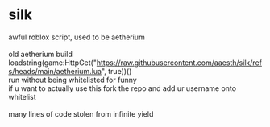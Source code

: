 # silk
awful roblox script, used to be aetherium
<br>
<br>
old aetherium build
<br>
loadstring(game:HttpGet("https://raw.githubusercontent.com/aaesth/silk/refs/heads/main/aetherium.lua", true))()
<br>
run without being whitelisted for funny
<br>
if u want to actually use this fork the repo and add ur username onto whitelist
<br>
<br>
many lines of code stolen from infinite yield
